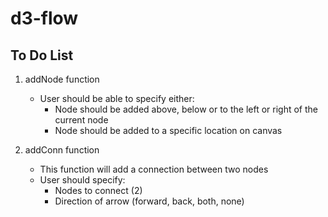 # d3-flow 
## To Do List

1. addNode function
    - User should be able to specify either:
        + Node should be added above, below or to the left or right of the current node
        + Node should be added to a specific location on canvas 

2. addConn function
    - This function will add a connection between two nodes
    - User should specify:
        + Nodes to connect (2)
        + Direction of arrow (forward, back, both, none)